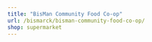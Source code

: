 ```yaml
---
title: "BisMan Community Food Co-op"
url: /bismarck/bisman-community-food-co-op/
shop: supermarket
---
```

